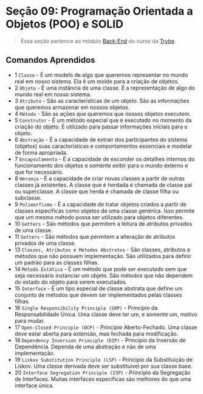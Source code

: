 # Seção 09: Programação Orientada a Objetos (POO) e SOLID

>Essa seção pertence ao módulo [Back-End](https://github.com/Ruan-Portella/Trybe_Exercicios/tree/main/back-end) do curso da [Trybe](https://www.betrybe.com/).

## Comandos Aprendidos

- 1 `Classe` - É um modelo de algo que queremos representar no mundo real em nosso sistema. Ela é um molde para a criação de objetos.
- 2 `Objeto` - É uma instância de uma classe. É a representação de algo do mundo real em nosso sistema.
- 3 `Atributo` - São as características de um objeto. São as informações que queremos armazenar em nossos objetos.
- 4 `Método` - São as ações que queremos que nossos objetos executem.
- 5 `Construtor` - É um método especial que é executado no momento da criação do objeto. É utilizado para passar informações iniciais para o objeto.
- 6 `Abstração` - É a capacidade de extrair dos participantes do sistema (objetos) suas características e comportamentos essenciais e modelar de forma apropriada.
- 7 `Encapsulamento` - É a capacidade de esconder os detalhes internos do funcionamento dos objetos e somente exibir para o mundo externo o que for necessário.
- 8 `Herança` - É a capacidade de criar novas classes a partir de outras classes já existentes. A classe que é herdada é chamada de classe pai ou superclasse. A classe que herda é chamada de classe filha ou subclasse.
- 9 `Polimorfismo` - É a capacidade de tratar objetos criados a partir de classes específicas como objetos de uma classe genérica. Isso permite que um mesmo método possa ser utilizado para objetos diferentes.
- 10 `Getters` - São métodos que permitem a leitura de atributos privados de uma classe.
- 11 `Setters` - São métodos que permitem a alteração de atributos privados de uma classe.
- 13 `Classes, Atributos e Métodos Abstratos` - São classes, atributos e métodos que não possuem implementação. São utilizados para definir um padrão para as classes filhas.
- 14 `Método Estático` - É um método que pode ser executado sem que seja necessário instanciar um objeto. São métodos que não dependem do estado do objeto para serem executados.
- 15 `Interface` - É um tipo especial de classe abstrata que define um conjunto de métodos que devem ser implementados pelas classes filhas.
- 16 `Single Responsibility Principle (SRP)` - Princípio da Responsabilidade Única. Uma classe deve ter um, e somente um, motivo para mudar.
- 17 `Open-Closed Principle (OCP)` - Princípio Aberto-Fechado. Uma classe deve estar aberta para extensão, mas fechada para modificação.
- 18 `Dependency Inversion Principle (DIP)` - Princípio da Inversão de Dependência. Dependa de uma abstração e não de uma implementação.
- 19 `Liskov Substitution Principle (LSP)` - Princípio da Substituição de Liskov. Uma classe derivada deve ser substituível por sua classe base.
- 20 `Interface Segregation Principle (ISP)` - Princípio da Segregação de Interfaces. Muitas interfaces específicas são melhores do que uma interface única.